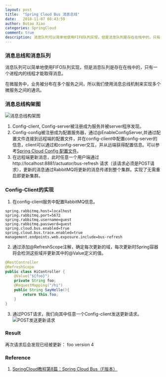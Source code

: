 ```yaml
---
layout: post
title:  "Spring Cloud Bus 消息总线"
date:   2018-11-07 08:43:59
author: Botao Xiao
categories: SpringCloud
comment: true
description: 消息队列可以简单地使用FIFO队列实现，但是消息队列是存在在栈中的，只有一个进程内的线程才能取得消息。在微服务中，业务被分布在多个服务之间，所以我们使用消息总线机制来实现多个微服务之间的通讯。
---
```

### 消息总线和消息队列
消息队列可以简单地使用FIFO队列实现，但是消息队列是存在在栈中的，只有一个进程内的线程才能取得消息。

在微服务中，业务被分布在多个服务之间，所以我们使用消息总线机制来实现多个微服务之间的通讯。

### 消息总线构架图
![消息总线构架图](https://i.imgur.com/QQnheXi.png)
1. Config-client, Config-server被注册成为服务并被server程序发现。
2. Config-config被注册成为配置服务器，通过@EnableConfigServer,并通过配置文件连接到远程端的配置文件，并在config-client中配置config-server的信息，client可以通过和config-server交互，并从远端获得配置信息。可以参考[Spring Cloud Config 配置文件](https://github.com/Seanforfun/JavaCore/blob/master/Conclusions/SpringCloudConfig.md)。
3. 在远程端更新消息，此时任意一个用户端通过http://localhost:8881/actuator/bus-refresh 请求（该请求必须是POST请求），更新的消息通过RabbitMQ将更新的消息传递到整个集群。实现了无需重启即更新集群。

### Config-Client的实现
1. 在config-client服务中配置RabbitMQ信息。
```Properties
spring.rabbitmq.host=localhost
spring.rabbitmq.port=5672
spring.rabbitmq.username=guest
spring.rabbitmq.password=guest
spring.cloud.bus.enabled=true
spring.cloud.bus.trace.enabled=true
management.endpoints.web.exposure.include=bus-refresh
```

2. 通过添加@RefreshScope注解，确定每次更新的域，每次更新时Spring容器将会检测这些域并更新其中的@Value定义的值。
```Java
@RestController
@RefreshScope
public class HiController {
    @Value("${foo}")
    private String foo;
    @RequestMapping("/hi")
    public String SayHello(){
        return this.foo;
    }
}
```

3. 通过POST请求，我们向其中任意一个Config-client发送更新请求。
![POST发送更新请求](https://i.imgur.com/2hcFuiq.png)

### Result
再次请求后会发现已经被更新：
foo version 4

### Reference
1. [SpringCloud教程第8篇：Spring Cloud Bus（F版本）](https://www.fangzhipeng.com/springcloud/2018/08/30/sc-f8-bus/)
